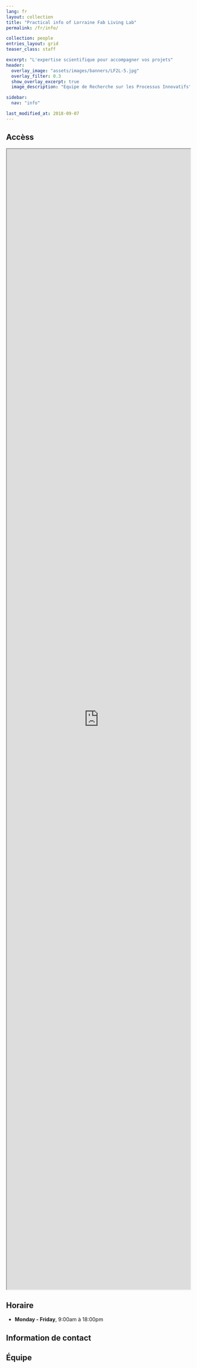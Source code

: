 ```yaml
---
lang: fr
layout: collection
title: "Practical info of Lorraine Fab Living Lab"
permalink: /fr/info/

collection: people
entries_layout: grid
teaser_class: staff

excerpt: "L'expertise scientifique pour accompagner vos projets"
header:  
  overlay_image: "assets/images/banners/LF2L-5.jpg" 
  overlay_filter: 0.3
  show_overlay_excerpt: true 
  image_description: "Equipe de Recherche sur les Processus Innovatifs"

sidebar:
  nav: "info"

last_modified_at: 2018-09-07
---
```


## Accèss 

<iframe src="https://www.google.com/maps/d/embed?mid=zjoguh0NVOXo.kZTYPT-5FrXA"  width="100%" height="80%"></iframe>

## Horaire

- **Monday - Friday**, 9:00am à 18:00pm 

## Information de contact


## Équipe

